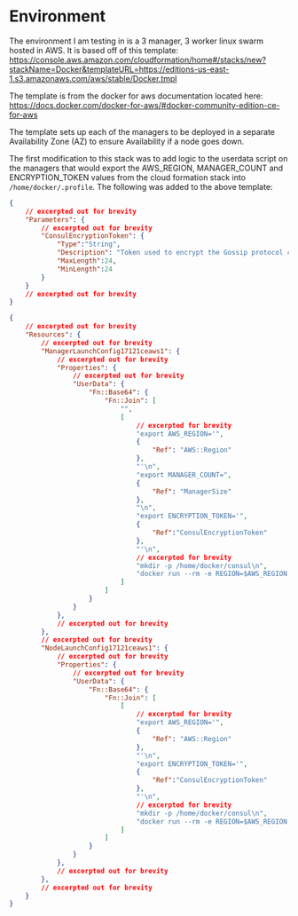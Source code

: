 # Environment
The environment I am testing in is a 3 manager, 3 worker linux swarm hosted in AWS.  It is based off of this template:
https://console.aws.amazon.com/cloudformation/home#/stacks/new?stackName=Docker&templateURL=https://editions-us-east-1.s3.amazonaws.com/aws/stable/Docker.tmpl

The template is from the docker for aws documentation located here:
https://docs.docker.com/docker-for-aws/#docker-community-edition-ce-for-aws

The template sets up each of the managers to be deployed in a separate Availability Zone (AZ) to ensure Availability if a node goes down.

The first modification to this stack was to add logic to the userdata script on the managers that would export the AWS_REGION, MANAGER_COUNT and ENCRYPTION_TOKEN values from the cloud formation stack into `/home/docker/.profile`.  The following was added to the above template:

```json
{
    // excerpted out for brevity  
    "Parameters": {
        // excerpted out for brevity
        "ConsulEncryptionToken": {
            "Type":"String",
            "Description": "Token used to encrypt the Gossip protocol commuincation between consul server instances.",
            "MaxLength":24,
            "MinLength":24
        }
    }
    // excerpted out for brevity
}
```
```json
{
    // excerpted out for brevity
    "Resources": {
        // excerpted out for brevity
        "ManagerLaunchConfig17121ceaws1": {
            // excerpted out for brevity
            "Properties": {
                // excerpted out for brevity
                "UserData": {
                    "Fn::Base64": {
                        "Fn::Join": [
                            "",
                            [
                                // excerpted for brevity
                                "export AWS_REGION='",
                                {
                                    "Ref": "AWS::Region"
                                },
                                "'\n",
                                "export MANAGER_COUNT=",
                                {
                                    "Ref": "ManagerSize"
                                },
                                "\n",
                                "export ENCRYPTION_TOKEN='",
                                {
                                    "Ref":"ConsulEncryptionToken"
                                },
                                "'\n",
                                // excerpted for brevity
                                "mkdir -p /home/docker/consul\n",
                                "docker run --rm -e REGION=$AWS_REGION -e MANAGER_COUNT=$MANAGER_COUNT -e ENCRYPTION_TOKEN=$ENCRYPTION_TOKEN -v /home/docker/consul:/out estenrye/aws-consul-swarm-config-writer:server\n"
                            ]
                        ]
                    }
                }
            },
            // excerpted out for brevity
        },
        // excerpted out for brevity
        "NodeLaunchConfig17121ceaws1": {
            // excerpted out for brevity
            "Properties": {
                // excerpted out for brevity
                "UserData": {
                    "Fn::Base64": {
                        "Fn::Join": [
                            [
                                // excerpted for brevity
                                "export AWS_REGION='",
                                {
                                    "Ref": "AWS::Region"
                                },
                                "'\n",
                                "export ENCRYPTION_TOKEN='",
                                {
                                    "Ref":"ConsulEncryptionToken"
                                },
                                "'\n",
                                // excerpted for brevity
                                "mkdir -p /home/docker/consul\n",
                                "docker run --rm -e REGION=$AWS_REGION -e MANAGER_COUNT=$MANAGER_COUNT -e ENCRYPTION_TOKEN=$ENCRYPTION_TOKEN -v /home/docker/consul:/out estenrye/aws-consul-swarm-config-writer:agent\n"
                            ]
                        ]
                    }
                }
            },
            // excerpted out for brevity
        },
        // excerpted out for brevity
    }
}
```
